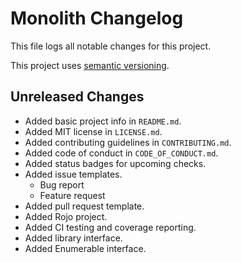 # Monolith Changelog
This file logs all notable changes for this project.

This project uses [semantic versioning](https://semver.org/).

## Unreleased Changes
* Added basic project info in `README.md`.
* Added MIT license in `LICENSE.md`.
* Added contributing guidelines in `CONTRIBUTING.md`.
* Added code of conduct in `CODE_OF_CONDUCT.md`.
* Added status badges for upcoming checks.
* Added issue templates.
	* Bug report
	* Feature request
* Added pull request template.
* Added Rojo project.
* Added CI testing and coverage reporting.
* Added library interface.
* Added Enumerable interface.
